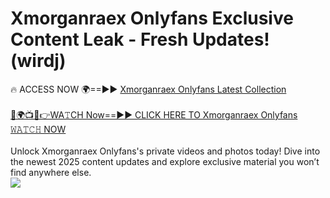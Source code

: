 # Xmorganraex Onlyfans Exclusive Content Leak - Fresh Updates! (wirdj)

🔥 ACCESS NOW 🌍==►► <a href="https://tinyurl.com/kvy9nzfs" rel="nofollow">Xmorganraex Onlyfans Latest Collection</a>
<br><br>
[🔴🌍📺📱👉WA𝚃CH Now==►► CLICK HERE TO Xmorganraex Onlyfans 𝚆𝙰𝚃𝙲𝙷 NOW](https://tinyurl.com/kvy9nzfs)
<br><br>
Unlock Xmorganraex Onlyfans's private videos and photos today! Dive into the newest 2025 content updates and explore exclusive material you won’t find anywhere else.
<br>
<a href="https://tinyurl.com/kvy9nzfs" rel="nofollow" data-target="animated-image.originalLink"><img src="https://camo.githubusercontent.com/8a4f000d20f83aca3bf7ec5f350d767afa0574a8a352519fd8cfa583a6f93a33/68747470733a2f2f692e696d6775722e636f6d2f644a486b345a712e676966" data-canonical-src="https://i.imgur.com/dJHk4Zq.gif" style="max-width: 100%; display: inline-block;" data-target="animated-image.originalImage"></a>
<br>

